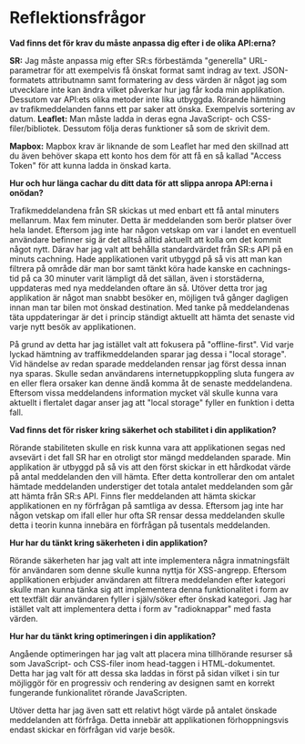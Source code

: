 # Reflektionsfrågor #

**Vad finns det för krav du måste anpassa dig efter i de olika API:erna?**

**SR:**
Jag måste anpassa mig efter SR:s förbestämda "generella" URL-parametrar för att exempelvis få önskat format samt indrag av text. JSON-formatets attributnamn samt formatering av dess värden är något jag som utvecklare inte kan ändra vilket påverkar hur jag får koda min applikation. Dessutom var API:ets olika metoder inte lika utbyggda. Rörande hämtning av trafikmeddelanden fanns ett par saker att önska. Exempelvis sortering av datum.
**Leaflet:**
Man måste ladda in deras egna JavaScript- och CSS-filer/bibliotek. Dessutom följa deras funktioner så som de skrivit dem.

**Mapbox:**
Mapbox krav är liknande de som Leaflet har med den skillnad att du även behöver skapa ett konto hos dem för att få en så kallad "Access Token" för att kunna ladda in önskad karta.

**Hur och hur länga cachar du ditt data för att slippa anropa API:erna i onödan?**

<p>Trafikmeddelandena från SR skickas ut med enbart ett få antal minuters mellanrum. Max fem minuter. Detta är meddelanden som berör platser över hela landet. Eftersom jag inte har någon vetskap om var i landet en eventuell användare befinner sig är det alltså alltid aktuellt att kolla om det kommit något nytt. Därav har jag valt att behålla standardvärdet från SR:s API på en minuts cachning. Hade applikationen varit utbyggd på så vis att man kan filtrera på område där man bor samt tänkt köra hade kanske en cachnings-tid på ca 30 minuter varit lämpligt då det sällan, även i storstäderna, uppdateras med nya meddelanden oftare än så.
Utöver detta tror jag applikation är något man snabbt besöker en, möjligen två gånger dagligen innan man tar bilen mot önskad destination. Med tanke på meddelandenas täta uppdateringar är det i princip ständigt aktuellt att hämta det senaste vid varje nytt besök av applikationen.</p> 
<p>På grund av detta har jag istället valt att fokusera på "offline-first". Vid varje lyckad hämtning av traffikmeddelanden sparar jag dessa i "local storage". Vid händelse av redan sparade meddelanden rensar jag först dessa innan nya sparas. Skulle sedan användarens internetuppkoppling sluta fungera av en eller flera orsaker kan denne ändå komma åt de senaste meddelandena. Eftersom vissa meddelandens information mycket väl skulle kunna vara aktuellt i flertalet dagar anser jag att "local storage" fyller en funktion i detta fall.</p>
 
**Vad finns det för risker kring säkerhet och stabilitet i din applikation?**

<p>Rörande stabiliteten skulle en risk kunna vara att applikationen segas ned avsevärt i det fall SR har en otroligt stor mängd meddelanden sparade. Min applikation är utbyggd på så vis att den först skickar in ett hårdkodat värde på antal meddelanden den vill hämta. Efter detta kontrollerar den om antalet hämtade meddelanden understiger det totala antalet meddelanden som går att hämta från SR:s API. Finns fler meddelanden att hämta skickar applikationen en ny förfrågan på samtliga av dessa. Eftersom jag inte har någon vetskap om ifall eller hur ofta SR rensar dessa meddelanden skulle detta i teorin kunna innebära en förfrågan på tusentals meddelanden.</p>
 
**Hur har du tänkt kring säkerheten i din applikation?**

<p>Rörande säkerheten har jag valt att inte implementera några inmatningsfält för användaren som denne skulle kunna nyttja för XSS-angrepp. Eftersom applikationen erbjuder användaren att filtrera meddelanden efter kategori skulle man kunna tänka sig att implementera denna funktionalitet i form av ett textfält där användaren fyller i själv/söker efter önskad kategori. Jag har istället valt att implementera detta i form av "radioknappar" med fasta värden.</p>
 
**Hur har du tänkt kring optimeringen i din applikation?**

<p>Angående optimeringen har jag valt att placera mina tillhörande resurser så som JavaScript- och CSS-filer inom head-taggen i HTML-dokumentet. Detta har jag valt för att dessa ska laddas in först på sidan vilket i sin tur möjliggör för en progressiv och rendering av designen samt en korrekt fungerande funkionalitet rörande JavaScripten.</p>
<p>Utöver detta har jag även satt ett relativt högt värde på antalet önskade meddelanden att förfråga. Detta innebär att applikationen förhoppningsvis endast skickar en förfrågan vid varje besök.</p>
